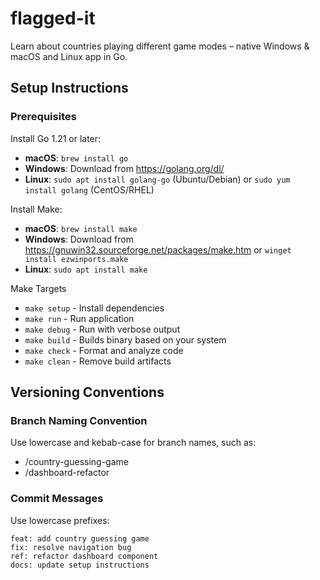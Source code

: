 # flagged-it
Learn about countries playing different game modes – native Windows &amp; macOS and Linux app in Go.

## Setup Instructions

### Prerequisites
Install Go 1.21 or later:
- **macOS**: `brew install go`
- **Windows**: Download from https://golang.org/dl/
- **Linux**: `sudo apt install golang-go` (Ubuntu/Debian) or `sudo yum install golang` (CentOS/RHEL)

Install Make:
- **macOS**: `brew install make`
- **Windows**: Download from https://gnuwin32.sourceforge.net/packages/make.htm or `winget install ezwinports.make`
- **Linux**: `sudo apt install make`

Make Targets
- `make setup` - Install dependencies
- `make run` - Run application
- `make debug` - Run with verbose output
- `make build` - Builds binary based on your system
- `make check` - Format and analyze code
- `make clean` - Remove build artifacts

## Versioning Conventions

### Branch Naming Convention
Use lowercase and kebab-case for branch names, such as:
- /country-guessing-game
- /dashboard-refactor

### Commit Messages
Use lowercase prefixes:
```
feat: add country guessing game
fix: resolve navigation bug
ref: refactor dashboard component
docs: update setup instructions
```

